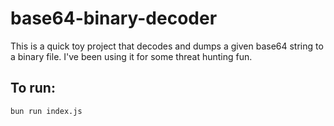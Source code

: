 # base64-binary-decoder

This is a quick toy project that decodes and dumps a given base64 string to a 
binary file. I've been using it for some threat hunting fun.

## To run:

```bash
bun run index.js
```
